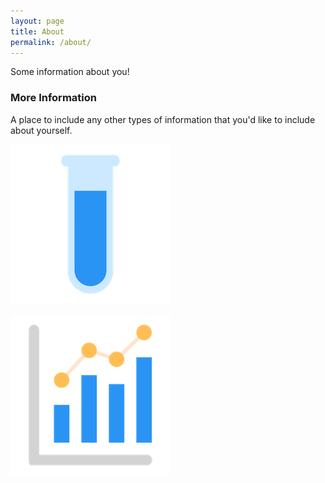 ```yaml
---
layout: page
title: About
permalink: /about/
---
```


Some information about you!

### More Information

A place to include any other types of information that you'd like to include about yourself.

![](/images/test-tube.png)

![](/images/statistics-graph.png)
